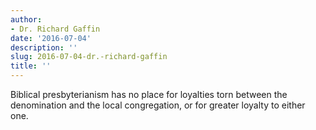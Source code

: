 ```yaml
---
author:
- Dr. Richard Gaffin
date: '2016-07-04'
description: ''
slug: 2016-07-04-dr.-richard-gaffin
title: ''
---
```

Biblical presbyterianism has no place for loyalties torn between the denomination and the local congregation, or for greater loyalty to either one.



